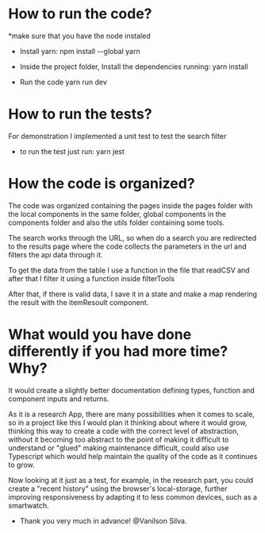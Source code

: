# How to run the code?
*make sure that you have the node instaled

- Install yarn:
npm install --global yarn

- Inside the project folder, Install the dependencies running:
yarn install

- Run the code
yarn run dev

# How to run the tests?
For demonstration I implemented a unit test to test the search filter
- to run the test just run:
yarn jest


# How the code is organized?
The code was organized containing the pages inside the pages folder with 
the local components in the same folder, global components in the 
components folder and also the utils folder containing some tools.

The search works through the URL, so when do a search you are redirected 
to the results page where the code collects the parameters in the url and 
filters the api data through it.

To get the data from the table I use a function in the file that readCSV and after that I filter it using a function inside filterTools

After that, if there is valid data, I save it in a state and make a map rendering the result with the itemResoult component.


# What would you have done differently if you had more time? Why?
It would create a slightly better documentation defining types, 
function and component inputs and returns.

As it is a research App, there are many possibilities when it comes to scale, so
in a project like this I would plan it thinking about where it would grow, thinking 
this way to create a code with the correct level of abstraction, without it becoming
too abstract to the point of making it difficult to understand or "glued" making 
maintenance difficult, could also use Typescript which would help maintain the quality
of the code as it continues to grow.

Now looking at it just as a test, for example, in the research part, you could create a 
"recent history" using the browser's local-storage, further improving responsiveness by 
adapting it to less common devices, such as a smartwatch.



- Thank you very much in advance! 
@Vanilson Silva.


